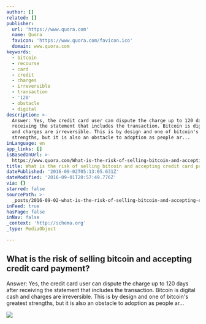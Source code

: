 ```yaml
---
author: []
related: []
publisher:
  url: 'https://www.quora.com'
  name: Quora
  favicon: 'https://www.quora.com/favicon.ico'
  domain: www.quora.com
keywords:
  - bitcoin
  - recourse
  - card
  - credit
  - charges
  - irreversible
  - transaction
  - '120'
  - obstacle
  - digital
description: >-
  Answer: Yes, the credit card user can dispute the charge up to 120 days after
  receiving the statement that includes the transaction. Bitcoin is digital cash
  and charges are irreversible. This is by design and one of bitcoin's greatest
  strengths, but it is also an obstacle to adoption as people ar...
inLanguage: en
app_links: []
isBasedOnUrl: >-
  https://www.quora.com/What-is-the-risk-of-selling-bitcoin-and-accepting-credit-card-payment
title: What is the risk of selling bitcoin and accepting credit card payment?
datePublished: '2016-09-02T05:13:05.631Z'
dateModified: '2016-09-01T20:57:49.776Z'
via: {}
starred: false
sourcePath: >-
  _posts/2016-09-02-what-is-the-risk-of-selling-bitcoin-and-accepting-credit-car.md
inFeed: true
hasPage: false
inNav: false
_context: 'http://schema.org'
_type: MediaObject

---
```

<article style=""><h1>What is the risk of selling bitcoin and accepting credit card payment?</h1><p>Answer: Yes, the credit card user can dispute the charge up to 120 days after receiving the statement that includes the transaction. Bitcoin is digital cash and charges are irreversible. This is by design and one of bitcoin's greatest strengths, but it is also an obstacle to adoption as people ar...</p><img src="https://qph.ec.quoracdn.net/main-custom-t-1664-600x315-qsqrjpalrtsxecupdcvaraiwjnzpabhk.jpeg" /></article>